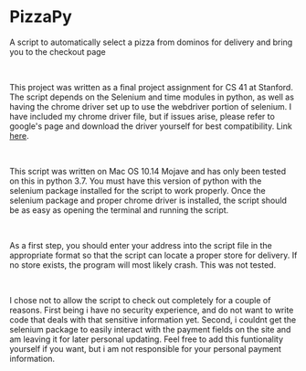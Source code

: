 # PizzaPy
A script to automatically select a pizza from dominos for delivery and bring you to the checkout page

<br>
<p>This project was written as a final project assignment for CS 41 at Stanford. The script depends on the Selenium and time modules in python, as well as having the chrome driver set up to use the webdriver portion of selenium. I have included my chrome driver file, but if issues arise, please refer to google's page and download the driver yourself for best compatibility. Link <a href = "http://chromedriver.chromium.org/downloads">here</a>. </p>

<br>
<p>This script was written on Mac OS 10.14 Mojave and has only been tested on this in python 3.7. You must have this version of python with the selenium package installed for the script to work properly. Once the selenium package and proper chrome driver is installed, the script should be as easy as opening the terminal and running the script.</p>

<br>

<p> As a first step, you should enter your address into the script file in the appropriate format so that the script can locate a proper store for delivery. If no store exists, the program will most likely crash. This was not tested.</p>

<br>

<p> I chose not to allow the script to check out completely for a couple of reasons. First being i have no security experience, and do not want to write code that deals with that sensitive information yet. Second, i couldnt get the selenium package to easily interact with the payment fields on the site and am leaving it for later personal updating. Feel free to add this funtionality yourself if you want, but i am not responsible for your personal payment information.</p>
